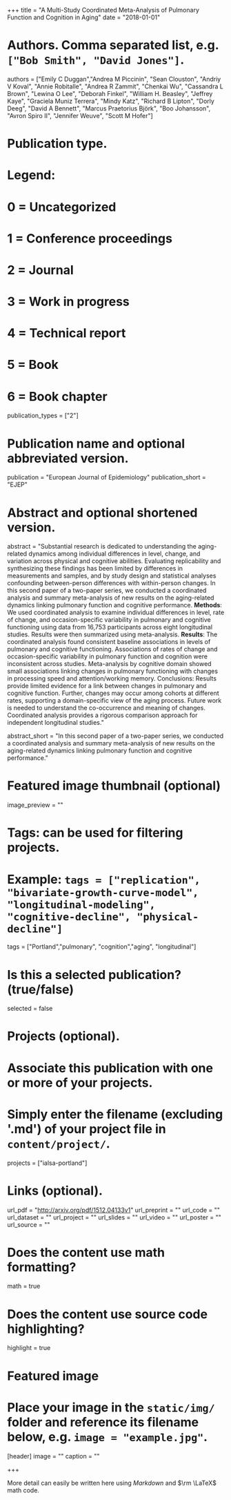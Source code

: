 +++
title = "A Multi-Study Coordinated Meta-Analysis of Pulmonary Function and Cognition in Aging"
date = "2018-01-01"

# Authors. Comma separated list, e.g. `["Bob Smith", "David Jones"]`.
authors = ["Emily C Duggan","Andrea M Piccinin", "Sean Clouston", "Andriy V Koval", "Annie Robitalle", "Andrea R Zammit", "Chenkai Wu", "Cassandra L Brown", "Lewina O Lee", "Deborah Finkel", "William H. Beasley", "Jeffrey Kaye", "Graciela Muniz Terrera", "Mindy Katz", "Richard B Lipton", "Dorly Deeg", "David A Bennett", "Marcus Praetorius Björk", "Boo Johansson", "Avron Spiro II", "Jennifer Weuve", "Scott M Hofer"]


# Publication type.
# Legend:
# 0 = Uncategorized
# 1 = Conference proceedings
# 2 = Journal
# 3 = Work in progress
# 4 = Technical report
# 5 = Book
# 6 = Book chapter
publication_types = ["2"]

# Publication name and optional abbreviated version.
publication = "European Journal of Epidemiology"
publication_short = "EJEP"

# Abstract and optional shortened version.
abstract = "Substantial research is dedicated to understanding the aging-related dynamics among individual differences in level, change, and variation across physical and cognitive abilities. Evaluating replicability and synthesizing these findings has been limited by differences in measurements and samples, and by study design and statistical analyses confounding between-person differences with within-person changes. In this second paper of a two-paper series, we conducted a coordinated analysis and summary meta-analysis of new results on the aging-related dynamics linking pulmonary function and cognitive performance. **Methods**: We used coordinated analysis to examine individual differences in level, rate of change, and occasion-specific variability in pulmonary and cognitive functioning using data from 16,753 participants across eight longitudinal studies. Results were then summarized using meta-analysis. **Results**: The coordinated analysis found consistent baseline associations in levels of pulmonary and cognitive functioning. Associations of rates of change and occasion-specific variability in pulmonary function and cognition were inconsistent across studies. Meta-analysis by cognitive domain showed small associations linking changes in pulmonary functioning with changes in processing speed and attention/working memory. Conclusions: Results provide limited evidence for a link between changes in pulmonary and cognitive function. Further, changes may occur among cohorts at different rates, supporting a domain-specific view of the aging process. Future work is needed to understand the co-occurrence and meaning of changes. Coordinated analysis provides a rigorous comparison approach for independent longitudinal studies."

abstract_short = "In this second paper of a two-paper series, we conducted a coordinated analysis and summary meta-analysis of new results on the aging-related dynamics linking pulmonary function and cognitive performance."

# Featured image thumbnail (optional)
image_preview = ""

# Tags: can be used for filtering projects.
# Example: `tags = ["replication", "bivariate-growth-curve-model", "longitudinal-modeling", "cognitive-decline", "physical-decline"]`
tags = ["Portland","pulmonary", "cognition","aging", "longitudinal"]


# Is this a selected publication? (true/false)
selected = false

# Projects (optional).
#   Associate this publication with one or more of your projects.
#   Simply enter the filename (excluding '.md') of your project file in `content/project/`.
projects = ["ialsa-portland"]

# Links (optional).
url_pdf = "http://arxiv.org/pdf/1512.04133v1"
url_preprint = ""
url_code = ""
url_dataset = ""
url_project = ""
url_slides = ""
url_video = ""
url_poster = ""
url_source = ""

# Does the content use math formatting?
math = true

# Does the content use source code highlighting?
highlight = true

# Featured image
# Place your image in the `static/img/` folder and reference its filename below, e.g. `image = "example.jpg"`.
[header]
image = ""
caption = ""

+++

More detail can easily be written here using *Markdown* and $\rm \LaTeX$ math code.
